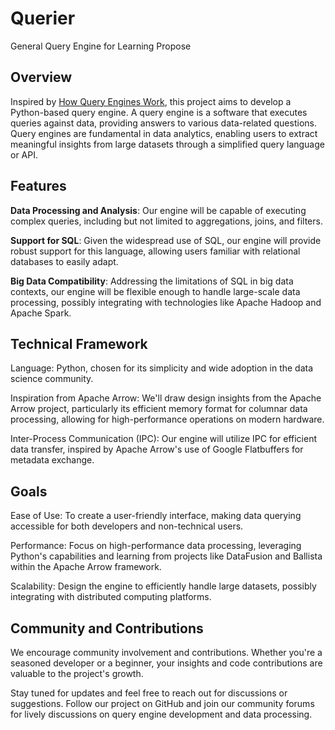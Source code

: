 # Querier

General Query Engine for Learning Propose

## Overview

Inspired by [How Query Engines Work](https://howqueryengineswork.com/00-introduction.html), this project aims to develop a Python-based query engine. A query engine is a software that executes queries against data, providing answers to various data-related questions. Query engines are fundamental in data analytics, enabling users to extract meaningful insights from large datasets through a simplified query language or API​​.

## Features

**Data Processing and Analysis**: Our engine will be capable of executing complex queries, including but not limited to aggregations, joins, and filters.

**Support for SQL**: Given the widespread use of SQL, our engine will provide robust support for this language, allowing users familiar with relational databases to easily adapt​​.

**Big Data Compatibility**: Addressing the limitations of SQL in big data contexts, our engine will be flexible enough to handle large-scale data processing, possibly integrating with technologies like Apache Hadoop and Apache Spark​​.

## Technical Framework
Language: Python, chosen for its simplicity and wide adoption in the data science community.

Inspiration from Apache Arrow: We'll draw design insights from the Apache Arrow project, particularly its efficient memory format for columnar data processing, allowing for high-performance operations on modern hardware​​.

Inter-Process Communication (IPC): Our engine will utilize IPC for efficient data transfer, inspired by Apache Arrow's use of Google Flatbuffers for metadata exchange​​.

## Goals

Ease of Use: To create a user-friendly interface, making data querying accessible for both developers and non-technical users.

Performance: Focus on high-performance data processing, leveraging Python's capabilities and learning from projects like DataFusion and Ballista within the Apache Arrow framework​​​​.

Scalability: Design the engine to efficiently handle large datasets, possibly integrating with distributed computing platforms.

## Community and Contributions
We encourage community involvement and contributions. Whether you're a seasoned developer or a beginner, your insights and code contributions are valuable to the project's growth.

Stay tuned for updates and feel free to reach out for discussions or suggestions. Follow our project on GitHub and join our community forums for lively discussions on query engine development and data processing.
